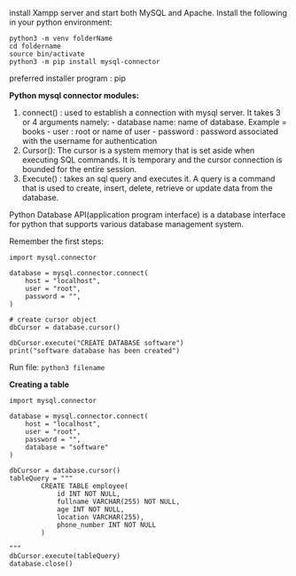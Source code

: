 install Xampp server and start both MySQL and Apache.
Install the following in your python environment:
```
python3 -m venv folderName
cd foldername
source bin/activate
python3 -m pip install mysql-connector
```
preferred installer program : pip

**Python mysql connector modules:**
1. connect() : used to establish a connection with mysql server. It takes 3 or 4 arguments namely:
	   - database name: name of database. Example = books
	   - user :  root or name of user
	   - password : password associated with the username for authentication
2. Cursor(): The cursor is a system memory that is set aside when executing SQL commands. It is temporary and the cursor connection is bounded for the entire session.
3. Execute() : takes an sql query and executes it. A query is a command that is used to create, insert, delete, retrieve or update data from the database.

Python Database API(application program interface) is a database interface for python that supports various database management system.

Remember the first steps:
```
import mysql.connector

database = mysql.connector.connect(
	host = "localhost",
	user = "root",
	password = "",
)

# create cursor object
dbCursor = database.cursor()

dbCursor.execute("CREATE DATABASE software")
print("software database has been created")
```
Run file: ``python3 filename``

**Creating a table**
```
import mysql.connector

database = mysql.connector.connect(
	host = "localhost",
	user = "root",
	password = "",
	database = "software"
)

dbCursor = database.cursor()
tableQuery = """
		CREATE TABLE employee(
			id INT NOT NULL,
			fullname VARCHAR(255) NOT NULL,
			age INT NOT NULL,
			location VARCHAR(255), 
			phone_number INT NOT NULL
		)
	
"""
dbCursor.execute(tableQuery)
database.close()

```